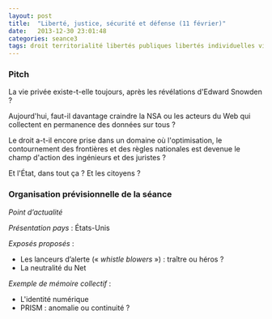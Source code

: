 ```yaml
---
layout: post
title:  "Liberté, justice, sécurité et défense (11 février)"
date:   2013-12-30 23:01:48
categories: seance3
tags: droit territorialité libertés publiques libertés individuelles vie privée CNIL cybercriminalité surveillance SCADA ANSSI DCRI DGSE cybersécurité lutte anti-terroriste souveraineté cyberdéfense Patriot Act Echelon NSA GCHQ PRISM virus malware spyware DPI Stuxnet intelligence économique Wikileaks Anonymous systèmes centralisés et distribués cryptographie logiciels libres et ouverts
---
```


### Pitch

La vie privée existe-t-elle toujours, après les révélations d'Edward
Snowden ?

Aujourd'hui, faut-il davantage craindre la NSA ou les acteurs du Web qui
collectent en permanence des données sur tous ?

Le droit a-t-il encore prise dans un domaine où l'optimisation, le
contournement des frontières et des règles nationales est devenue le
champ d'action des ingénieurs et des juristes ?

Et l'État, dans tout ça ? Et les citoyens ?

### Organisation prévisionnelle de la séance

_Point d’actualité_

_Présentation pays_ : États-Unis

_Exposés proposés_ :

- Les lanceurs d’alerte («&nbsp;*whistle blowers*&nbsp;») : traître ou héros ?
- La neutralité du Net

_Exemple de mémoire collectif_ :

- L'identité numérique
- PRISM : anomalie ou continuité ?


[schwartz]: http://scholarship.law.berkeley.edu/cgi/viewcontent.cgi?article=2162&context=facpubs
[berger]: http://papers.ssrn.com/sol3/papers.cfm?abstract_id=1693029
[turow]: http://ssrn.com/abstract=1478214
[pauley]: http://legaltimes.typepad.com/files/nsa-sdny-opinion.pdf
[leon]: https://ecf.dcd.uscourts.gov/cgi-bin/show_public_doc?2013cv0851-48
[circle]: http://www.amazon.fr/The-Circle-Dave-Eggers/dp/0385351399
[arcep]: http://www.arcep.fr/index.php?id=8652
[raudiere]: www.assemblee-nationale.fr/13/pdf/rap-info/i3336.pdf
